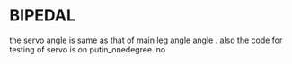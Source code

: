 # BIPEDAL

the servo angle is same as that of main leg angle angle . also the code for testing of servo is on putin_onedegree.ino 
